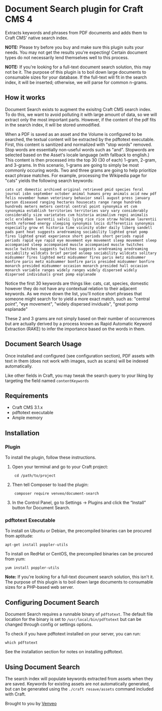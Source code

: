 # Document Search plugin for Craft CMS 4
Extracts keywords and phrases from PDF documents and adds them to Craft CMS' native search index.

**NOTE:** 
Please try before you buy and make sure this plugin suits your needs. You may not get the results you're expecting! Certain document types do not necessarily lend themselves well to this process.

**NOTE:**
If you're looking for a full-text document search solution, this may not be it. The purpose of this plugin is to boil down large documents to consumable sizes for your database. If the full-text will fit in the search index, it will be inserted; otherwise, we will parse for common n-grams.

## How it works
Document Search exists to augment the exisitng Craft CMS search index. To do this, we want to avoid polluting it with large amount of data, so we will extract only the most important parts. However, if the content of the pdf fits in the search index, it will be stored unmodified.

When a PDF is saved as an asset and the Volume is configured to be searched, the textual content will be extracted by the pdftotext executable. First, this content is sanitized and normalized with "stop words" removed. Stop words are essentially non-useful words such as "and". Stopwords are selected based on the Asset's locale language (with fallback to english.) This content is then processed into the top 30 (30 of each) 1-gram, 2-gram, and 3-grams. In this scenario, 1-grams are going to simply be most commonly occuring words. Two and three grams are going to help prioritize exact phrase matches. For example, processing the Wikipedia page for "cats" yields the following search keywords:
```
cats cat domestic archived original retrieved pmid species feral journal isbn september october animal humans prey animals acid new pdf felis november human veterinary behavior small august press january person diseased ranging hectares housecats range range hundreds hundreds meters meters central central point synonymia et cvm synonymia establish territories territories vary vary considerably considerably size varietates cvm historia animalivm regni animalis oclc erxleben laurentii salvii lying rice rice straw holmiae laurentii tenth reformed energy sleeping synonymis locis differentiis synonymis especially grow et historia time vicinity older daily liberg sandell pads pant heat suggests aredreaming sociability lighted great pomp fires lighted great experience short periods short periods rapid periods rapid eye rapid eye movement eye movement sleep movement sleep accompanied sleep accompanied muscle accompanied muscle twitches muscle twitches suggests twitches suggests aredreaming aredreaming sociability wildcats brief period asleep sociability wildcats solitary midsummer fires lighted metz midsummer fires paris metz midsummer bonfire paris metz midsummer bonfire paris presided midsummer bonfire monarch presided midsummer occasion monarch presided hall occasion monarch variable ranges widely ranges widely dispersed widely dispersed individuals great pomp esplanade
```

Notice the first 30 keywords are things like: cats, cat, species, domestic however they do not have any contextual relation to their adjacent keywords. As we move down the list, you'll notice short phrases that someone might search for to yield a more exact match, such as: "central point", "eye movement", "widely dispersed inviduals", "great pomp esplanade"

These 2 and 3 grams are not simply based on their number of occurrences but are actually derived by a process known as Rapid Automatic Keyword Extraction (RAKE) to infer the importance based on the words in them.

## Document Search Usage

Once installed and configured (see configuration section), PDF assets with text in them (does not work with images, such as scans) will be indexed automatically.

Like other fields in Craft, you may tweak the search query to your liking by targeting the field named `contentKeywords`

## Requirements
- Craft CMS 3.1.x
- pdftotext executable
- Ample memory

## Installation
### Plugin
To install the plugin, follow these instructions.

1. Open your terminal and go to your Craft project:

        cd /path/to/project

2. Then tell Composer to load the plugin:

        composer require venveo/document-search

3. In the Control Panel, go to Settings → Plugins and click the “Install” button for Document Search.

### pdftotext Executable
To install on Ubuntu or Debian, the precompiled binaries can be procured from aptitude:

`apt-get install poppler-utils`

To install on RedHat or CentOS, the precompiled binaries can be procured from yum:

`yum install poppler-utils`

**Note:**
If you're looking for a full-text document search solution, this isn't it. The purpose of this plugin is to boil down large documents to consumable sizes for a PHP-based web server.

## Configuring Document Search

Document Search requires a runnable binary of `pdftotext`. The default file location
for the binary is set to `/usr/local/bin/pdftotext` but can be changed through config or
settings options.

To check if you have pdftotext installed on your server, you can run:

`which pdftotext`

See the installation section for notes on installing pdftotext.

## Using Document Search

The search index will populate keywords extracted from assets when they are saved. 
Keywords for existing assets are not automatically generated, but can be generated
using the `./craft resave/assets` command included with Craft.


Brought to you by [Venveo](https://venveo.com)

